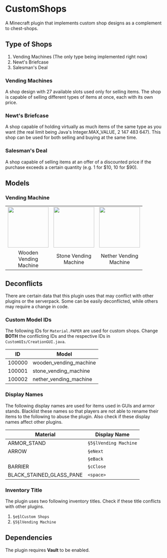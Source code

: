 # CustomShops

A Minecraft plugin that implements custom shop designs as a complement to
chest-shops.

## Type of Shops

1. Vending Machines (The only type being implemented right now)
2. Newt's Briefcase
3. Salesman's Deal

### Vending Machines

A shop design with 27 available slots used only for selling items. The shop is
capable of selling different types of items at once, each with its own price.

### Newt's Briefcase

A shop capable of holding virtually as much items of the same type as you want
(the real limit being Java's Integer.MAX_VALUE, 2 147 483 647). This shop can be
used for both selling and buying at the same time.

### Salesman's Deal

A shop capable of selling items at an offer of a discounted price if the
purchase exceeds a certain quantity (e.g. 1 for $10, 10 for $90).

## Models

### Vending Machine

<table style="margin: auto; text-align: center; max-width: 100%;">
<tbody><tr>
<td scope="col" style="width: 68px;">
<a href="https://imgur.com/9O1uP3E" title="Wooden Vending Machine">
<img src="https://i.imgur.com/9O1uP3E.png" decoding="async" width="128"></a>
</td>
<td scope="col" style="width:68px">
<a href="https://imgur.com/hCeiTmn" title="Stone Vending Machine">
<img src="https://i.imgur.com/hCeiTmn.png" decoding="async" width="128"></a>
</td>
<td scope="col" style="width:68px">
<a href="https://imgur.com/SyNNdEH" title="Nether Vending Machine">
<img src="https://i.imgur.com/SyNNdEH.png" decoding="async" width="128"></a>
</td></tr>
<tr>
<td>Wooden Vending Machine</td>
<td>Stone Vending Machine</td>
<td>Nether Vending Machine</td>
</tr>
</tbody></table>

## Deconflicts

There are certain data that this plugin uses that may conflict with other
plugins or the serverpack. Some can be easily deconflicted, while others may
require a change in code.

### Custom Model IDs

The following IDs for `Material.PAPER` are used for custom shops. Change
**BOTH** the conflicting IDs and the respective IDs in
`CustomUIs/CreationGUI.java`.

| **ID** | **Model**              |
| ------ | ---------------------- |
| 100000 | wooden_vending_machine |
| 100001 | stone_vending_machine  |
| 100002 | nether_vending_machine |

### Display Names

The following display names are used for items used in GUIs and armor stands.
Blacklist these names so that players are not able to rename their items to the
following to abuse the plugin. Also check if these display names affect other
plugins.

| **Material**             | **Display Name**      |
| ------------------------ | --------------------- |
| ARMOR_STAND              | `§5§lVending Machine` |
| ARROW                    | `§eNext`              |
|                          | `§eBack`              |
| BARRIER                  | `§cClose`             |
| BLACK_STAINED_GLASS_PANE | `<space>`             |

### Inventory Title

The plugin uses two following inventory titles. Check if these title conflicts
with other plugins.

1. `§e§lCustom Shops`
2. `§5§lVending Machine`

## Dependencies

The plugin requires **Vault** to be enabled.
